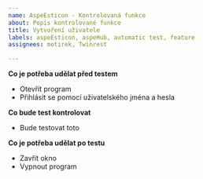 ```yaml
---
name: AspeEsticon - Kontrolovaná funkce
about: Popis kontrolované funkce
title: Vytvoření uživatele
labels: aspeEsticon, aspeHub, automatic test, feature
assignees: motirek, Twinrest

---
```


**Co je potřeba udělat před testem**
- Otevřít program
- Přihlásit se pomocí uživatelského jména a hesla

**Co bude test kontrolovat**
- Bude testovat toto

**Co je potřeba udělat po testu**
- Zavřít okno
- Vypnout program
